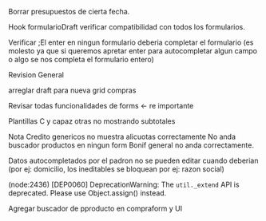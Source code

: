 
Borrar presupuestos de cierta fecha.


Hook formularioDraft verificar compatibilidad con todos los formularios.

Verificar ;El enter en ningun formulario deberia completar el formulario (es molesto ya que si
 queremos apretar enter para autocompletar algun campo o algo se nos completa el formulario entero)
 
Revision General

arreglar draft para nueva grid compras

Revisar todas funcionalidades de forms <- re importante

Plantillas C y capaz otras no mostrando subtotales

Nota Credito genericos no muestra alicuotas correctamente
No anda buscador productos en ningun form
  Bonif general no anda correctamente.


Datos autocompletados por el padron no se pueden editar cuando deberian (por ej: domicilio, los ineditables se bloquean por ej: razon social)


(node:2436) [DEP0060] DeprecationWarning: The `util._extend` API is deprecated. Please use Object.assign() instead.

Agregar buscador de pproducto en compraform y UI